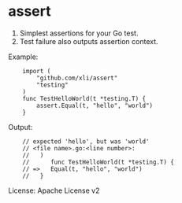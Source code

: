 assert
================

1. Simplest assertions for your Go test.
2. Test failure also outputs assertion context.

Example:

        import (
        	"github.com/xli/assert"
        	"testing"
        )
        func TestHelloWorld(t *testing.T) {
        	assert.Equal(t, "hello", "world")
        }

Output:

        // expected 'hello', but was 'world'
        // <file name>.go:<line number>:
        //   )
        //   	func TestHelloWorld(t *testing.T) {
        // =>	Equal(t, "hello", "world")
        //   }


License: Apache License v2